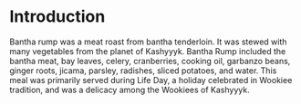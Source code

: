 # Introduction
Bantha rump was a meat roast from bantha tenderloin.
It was stewed with many vegetables from the planet of Kashyyyk.
Bantha Rump included the bantha meat, bay leaves, celery, cranberries, cooking oil, garbanzo beans, ginger roots, jicama, parsley, radishes, sliced potatoes, and water.
This meal was primarily served during Life Day, a holiday celebrated in Wookiee tradition,  and was a delicacy among the Wookiees of Kashyyyk.